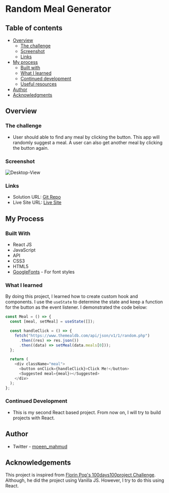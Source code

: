 # Random Meal Generator

## Table of contents

- [Overview](#overview)
  - [The challenge](#the-challenge)
  - [Screenshot](#screenshot)
  - [Links](#links)
- [My process](#my-process)
  - [Built with](#built-with)
  - [What I learned](#what-i-learned)
  - [Continued development](#continued-development)
  - [Useful resources](#useful-resources)
- [Author](#author)
- [Acknowledgments](#acknowledgments)

## Overview

### The challenge

- User should able to find any meal by clicking the button. This app will randomly suggest a meal. A user can also get another meal by clicking the button again.

### Screenshot

![Desktop-View](./screenshot/Random-Meal-Generator-GIF.gif)

### Links

- Solution URL: [Git Repo](https://github.com/moeen-mahmud/meal-generator-react)
- Live Site URL: [Live Site](https://meal-generator-react.vercel.app/)

## My Process

### Built With

- React JS
- JavaScript
- API
- CSS3
- HTML5
- [GoogleFonts](https://fonts.google.com/) - For font styles

### What I learned

By doing this project, I learned how to create custom hook and components. I use the `useState` to determine the state and keep a function for the button as the event listener. I demonstrated the code below:

```js
const Meal = () => {
  const [meal, setMeal] = useState([]);

  const handleClick = () => {
    fetch("https://www.themealdb.com/api/json/v1/1/random.php")
      .then((res) => res.json())
      .then((data) => setMeal(data.meals[0]));
  };

  return (
    <div className="meal">
      <button onClick={handleClick}>Click Me!</button>
      <Suggested meal={meal}></Suggested>
    </div>
  );
};
```

### Continued Development

- This is my second React based project. From now on, I will try to build projects with React.

## Author

- Twitter - [moeen_mahmud](https://twitter.com/moeen_mahmud)

## Acknowledgements

This project is inspired from [Florin Pop's 100days100project Challenge](https://www.florin-pop.com/blog/2019/09/random-meal-generator). Although, he did the project using Vanilla JS. However, I try to do this using React.
